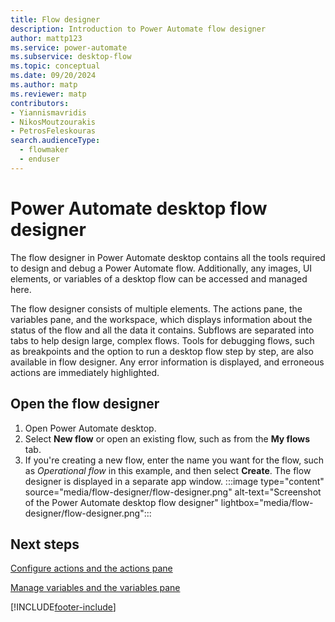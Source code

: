 ```yaml
---
title: Flow designer
description: Introduction to Power Automate flow designer
author: mattp123
ms.service: power-automate
ms.subservice: desktop-flow
ms.topic: conceptual
ms.date: 09/20/2024
ms.author: matp
ms.reviewer: matp
contributors:
- Yiannismavridis
- NikosMoutzourakis
- PetrosFeleskouras
search.audienceType: 
  - flowmaker
  - enduser
---
```

# Power Automate desktop flow designer

The flow designer in Power Automate desktop contains all the tools required to design and debug a Power Automate flow. Additionally, any images, UI elements, or variables of a desktop flow can be accessed and managed here.

The flow designer consists of multiple elements. The actions pane, the variables pane, and the workspace, which displays information about the status of the flow and all the data it contains. Subflows are separated into tabs to help design large, complex flows. Tools for debugging flows, such as breakpoints and the option to run a desktop flow step by step, are also available in flow designer. Any error information is displayed, and erroneous actions are immediately highlighted.

## Open the flow designer

1. Open Power Automate desktop.
1. Select **New flow** or open an existing flow, such as from the **My flows** tab.
1. If you're creating a new flow, enter the name you want for the flow, such as *Operational flow* in this example, and then select **Create**.
   The flow designer is displayed in a separate app window.
   :::image type="content" source="media/flow-designer/flow-designer.png" alt-text="Screenshot of the Power Automate desktop flow designer" lightbox="media/flow-designer/flow-designer.png":::

## Next steps

[Configure actions and the actions pane](actions-pane.md)

[Manage variables and the variables pane](manage-variables.md)

[!INCLUDE[footer-include](../includes/footer-banner.md)]
